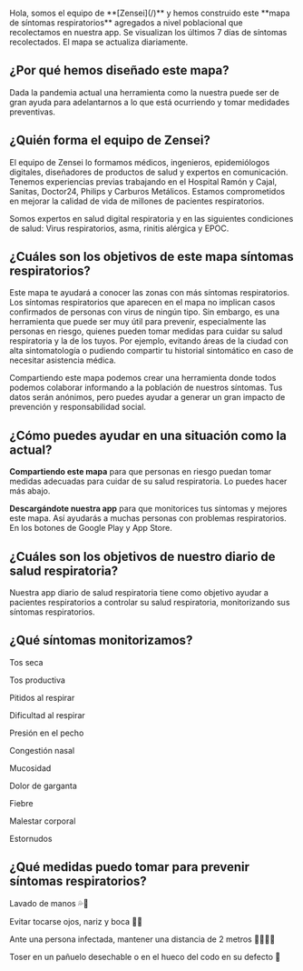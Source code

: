 <br>
<div markdown="1">
Hola, somos el equipo de **[Zensei](/)** y hemos construido este **mapa de síntomas respiratorios** agregados a nivel poblacional que recolectamos en nuestra app. Se visualizan los últimos 7 días de síntomas recolectados. El mapa se actualiza diariamente.
 
## **¿Por qué hemos diseñado este mapa?**
 
Dada la pandemia actual una herramienta como la nuestra puede ser de gran ayuda para adelantarnos a lo que está ocurriendo y tomar medidades preventivas.
 
## **¿Quién forma el equipo de Zensei?**
 
El equipo de Zensei lo formamos médicos, ingenieros, epidemiólogos digitales, diseñadores de productos de salud y expertos en comunicación. Tenemos experiencias previas trabajando en el Hospital Ramón y Cajal, Sanitas, Doctor24, Philips y Carburos Metálicos. Estamos comprometidos en mejorar la calidad de vida de millones de pacientes respiratorios.
 
Somos expertos en salud digital respiratoria y en las siguientes condiciones de salud: Virus respiratorios, asma, rinitis alérgica y EPOC. 
 
## **¿Cuáles son los objetivos de este mapa síntomas respiratorios?**
 
Este mapa te ayudará a conocer las zonas con más síntomas respiratorios. Los síntomas respiratorios que aparecen en el mapa no implican casos confirmados de personas con virus de ningún tipo. Sin embargo, es una herramienta que puede ser muy útil para prevenir, especialmente las personas en riesgo, quienes pueden tomar medidas para cuidar su salud respiratoria y la de los tuyos. Por ejemplo, evitando áreas de la ciudad con alta sintomatología o pudiendo compartir tu historial sintomático en caso de necesitar asistencia médica. 
 
Compartiendo este mapa podemos crear una herramienta donde todos podemos colaborar informando a la población de nuestros síntomas. Tus datos serán anónimos, pero puedes ayudar a generar un gran impacto de prevención y responsabilidad social. 
 
## **¿Cómo puedes ayudar en una situación como la actual?**
 
**Compartiendo este mapa** para que personas en riesgo puedan tomar medidas adecuadas para cuidar de su salud respiratoria. Lo puedes hacer más abajo.

**Descargándote nuestra app** para que monitorices tus síntomas y mejores este mapa. Así ayudarás a muchas personas con problemas respiratorios. En los botones de Google Play y App Store.
 
## **¿Cuáles son los objetivos de nuestro diario de salud respiratoria?**
 
Nuestra app diario de salud respiratoria tiene como objetivo ayudar a pacientes respiratorios a controlar su salud respiratoria, monitorizando sus síntomas respiratorios.
 
## **¿Qué síntomas monitorizamos?**
 
Tos seca
 
Tos productiva
 
Pitidos al respirar
 
Dificultad al respirar
 
Presión en el pecho
 
Congestión nasal
 
Mucosidad
 
Dolor de garganta
 
Fiebre
 
Malestar corporal
 
Estornudos
 
## **¿Qué medidas puedo tomar para prevenir síntomas respiratorios?**
 
Lavado de manos 💦👐
 
Evitar tocarse ojos, nariz y boca 🙅🛑
 
Ante una persona infectada, mantener una distancia de 2 metros 🛑🧑🏾‍🤝‍
 
Toser en un pañuelo desechable o en el hueco del codo en su defecto 🤧

</div>